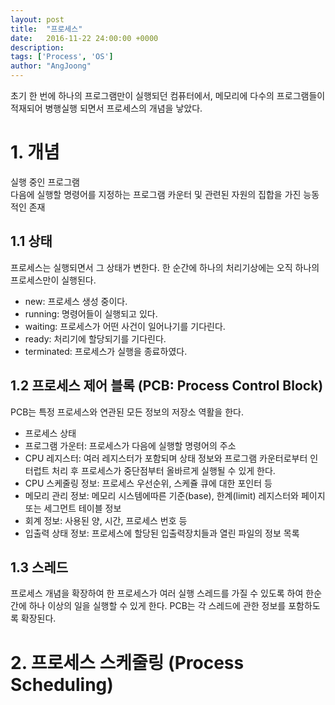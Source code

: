 ```yaml
---
layout: post
title:  "프로세스"
date:   2016-11-22 24:00:00 +0000
description:
tags: ['Process', 'OS']
author: "AngJoong"
---
```


초기 한 번에 하나의 프로그램만이 실행되던 컴퓨터에서, 메모리에 다수의 프로그램들이 적재되어 병행실행 되면서 프로세스의 개념을 낳았다.

# 1. 개념
실행 중인 프로그램  
다음에 실행할 명령어를 지정하는 프로그램 카운터 및 관련된 자원의 집합을 가진 능동적인 존재  

## 1.1 상태
프로세스는 실행되면서 그 상태가 변한다. 한 순간에 하나의 처리기상에는 오직 하나의 프로세스만이 실행된다.  

* new: 프로세스 생성 중이다.
* running: 명령어들이 실행되고 있다.
* waiting: 프로세스가 어떤 사건이 일어나기를 기다린다.
* ready: 처리기에 할당되기를 기다린다.
* terminated: 프로세스가 실행을 종료하였다.  

## 1.2 프로세스 제어 블록 (PCB: Process Control Block)
PCB는 특정 프로세스와 연관된 모든 정보의 저장소 역활을 한다.    

* 프로세스 상태
* 프로그램 가운터: 프로세스가 다음에 실행할 명령어의 주소
* CPU 레지스터: 여러 레지스터가 포함되며 상태 정보와 프로그램 카운터로부터 인터럽트 처리 후 프로세스가 중단점부터 올바르게 실행될 수 있게 한다.
* CPU 스케줄링 정보: 프로세스 우선순위, 스케쥴 큐에 대한 포인터 등
* 메모리 관리 정보: 메모리 시스템에따른 기준(base), 한계(limit) 레지스터와 페이지 또는 세그먼트 테이블 정보
* 회계 정보: 사용된 양, 시간, 프로세스 번호 등
* 입출력 상태 정보: 프로세스에 할당된 입출력장치들과 열린 파일의 정보 목록

## 1.3 스레드
프로세스 개념을 확장하여 한 프로세스가 여러 실행 스레드를 가질 수 있도록 하여 한순간에 하나 이상의 일을 실행할 수 있게 한다. PCB는 각 스레드에 관한 정보를 포함하도록 확장된다.  


# 2. 프로세스 스케줄링 (Process Scheduling) 
